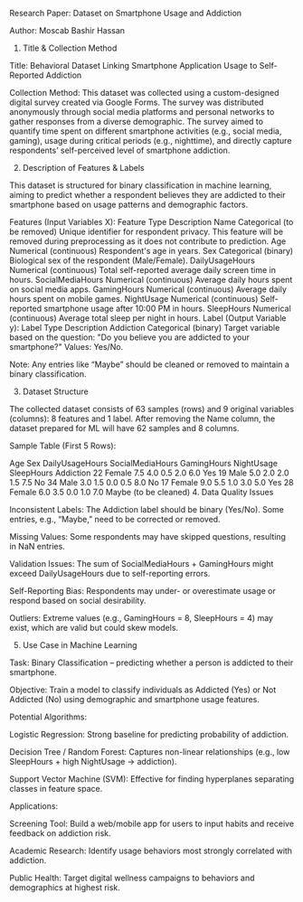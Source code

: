 Research Paper: Dataset on Smartphone Usage and Addiction

Author: Moscab Bashir Hassan

1. Title & Collection Method

Title: Behavioral Dataset Linking Smartphone Application Usage to Self-Reported Addiction

Collection Method:
This dataset was collected using a custom-designed digital survey created via Google Forms. The survey was distributed anonymously through social media platforms and personal networks to gather responses from a diverse demographic. The survey aimed to quantify time spent on different smartphone activities (e.g., social media, gaming), usage during critical periods (e.g., nighttime), and directly capture respondents’ self-perceived level of smartphone addiction.

2. Description of Features & Labels

This dataset is structured for binary classification in machine learning, aiming to predict whether a respondent believes they are addicted to their smartphone based on usage patterns and demographic factors.

Features (Input Variables X):
Feature Type Description
Name Categorical (to be removed) Unique identifier for respondent privacy. This feature will be removed during preprocessing as it does not contribute to prediction.
Age Numerical (continuous) Respondent's age in years.
Sex Categorical (binary) Biological sex of the respondent (Male/Female).
DailyUsageHours Numerical (continuous) Total self-reported average daily screen time in hours.
SocialMediaHours Numerical (continuous) Average daily hours spent on social media apps.
GamingHours Numerical (continuous) Average daily hours spent on mobile games.
NightUsage Numerical (continuous) Self-reported smartphone usage after 10:00 PM in hours.
SleepHours Numerical (continuous) Average total sleep per night in hours.
Label (Output Variable y):
Label Type Description
Addiction Categorical (binary) Target variable based on the question: "Do you believe you are addicted to your smartphone?" Values: Yes/No.

Note: Any entries like “Maybe” should be cleaned or removed to maintain a binary classification.

3. Dataset Structure

The collected dataset consists of 63 samples (rows) and 9 original variables (columns): 8 features and 1 label. After removing the Name column, the dataset prepared for ML will have 62 samples and 8 columns.

Sample Table (First 5 Rows):

Age Sex DailyUsageHours SocialMediaHours GamingHours NightUsage SleepHours Addiction
22 Female 7.5 4.0 0.5 2.0 6.0 Yes
19 Male 5.0 2.0 2.0 1.5 7.5 No
34 Male 3.0 1.5 0.0 0.5 8.0 No
17 Female 9.0 5.5 1.0 3.0 5.0 Yes
28 Female 6.0 3.5 0.0 1.0 7.0 Maybe (to be cleaned) 4. Data Quality Issues

Inconsistent Labels: The Addiction label should be binary (Yes/No). Some entries, e.g., “Maybe,” need to be corrected or removed.

Missing Values: Some respondents may have skipped questions, resulting in NaN entries.

Validation Issues: The sum of SocialMediaHours + GamingHours might exceed DailyUsageHours due to self-reporting errors.

Self-Reporting Bias: Respondents may under- or overestimate usage or respond based on social desirability.

Outliers: Extreme values (e.g., GamingHours = 8, SleepHours = 4) may exist, which are valid but could skew models.

5. Use Case in Machine Learning

Task: Binary Classification – predicting whether a person is addicted to their smartphone.

Objective: Train a model to classify individuals as Addicted (Yes) or Not Addicted (No) using demographic and smartphone usage features.

Potential Algorithms:

Logistic Regression: Strong baseline for predicting probability of addiction.

Decision Tree / Random Forest: Captures non-linear relationships (e.g., low SleepHours + high NightUsage → addiction).

Support Vector Machine (SVM): Effective for finding hyperplanes separating classes in feature space.

Applications:

Screening Tool: Build a web/mobile app for users to input habits and receive feedback on addiction risk.

Academic Research: Identify usage behaviors most strongly correlated with addiction.

Public Health: Target digital wellness campaigns to behaviors and demographics at highest risk.
